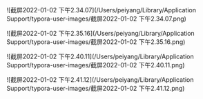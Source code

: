![截屏2022-01-02 下午2.34.07](/Users/peiyang/Library/Application Support/typora-user-images/截屏2022-01-02 下午2.34.07.png)

![截屏2022-01-02 下午2.35.16](/Users/peiyang/Library/Application Support/typora-user-images/截屏2022-01-02 下午2.35.16.png)

![截屏2022-01-02 下午2.40.11](/Users/peiyang/Library/Application Support/typora-user-images/截屏2022-01-02 下午2.40.11.png)



![截屏2022-01-02 下午2.41.12](/Users/peiyang/Library/Application Support/typora-user-images/截屏2022-01-02 下午2.41.12.png)







